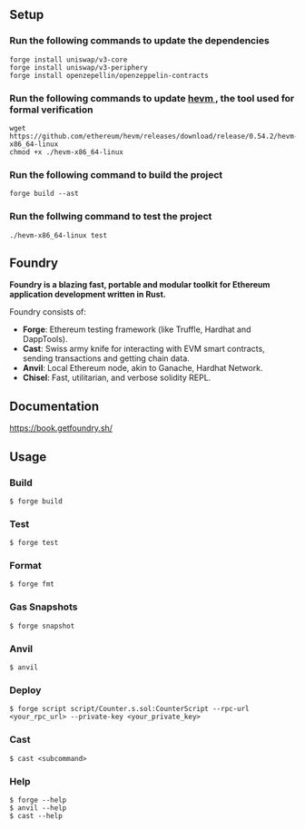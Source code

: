 ## Setup

### Run the following commands to update the dependencies 

```shell
forge install uniswap/v3-core
forge install uniswap/v3-periphery
forge install openzepellin/openzeppelin-contracts
```

### Run the following commands to update [ hevm ](https://hevm.dev/), the tool used for formal verification

```shell
wget https://github.com/ethereum/hevm/releases/download/release/0.54.2/hevm-x86_64-linux
chmod +x ./hevm-x86_64-linux
```
### Run the following command to build the project

```shell
forge build --ast
```

### Run the follwing command to test the project
```
./hevm-x86_64-linux test
```

## Foundry

**Foundry is a blazing fast, portable and modular toolkit for Ethereum application development written in Rust.**

Foundry consists of:

-   **Forge**: Ethereum testing framework (like Truffle, Hardhat and DappTools).
-   **Cast**: Swiss army knife for interacting with EVM smart contracts, sending transactions and getting chain data.
-   **Anvil**: Local Ethereum node, akin to Ganache, Hardhat Network.
-   **Chisel**: Fast, utilitarian, and verbose solidity REPL.

## Documentation

https://book.getfoundry.sh/

## Usage

### Build

```shell
$ forge build
```

### Test

```shell
$ forge test
```

### Format

```shell
$ forge fmt
```

### Gas Snapshots

```shell
$ forge snapshot
```

### Anvil

```shell
$ anvil
```

### Deploy

```shell
$ forge script script/Counter.s.sol:CounterScript --rpc-url <your_rpc_url> --private-key <your_private_key>
```

### Cast

```shell
$ cast <subcommand>
```

### Help

```shell
$ forge --help
$ anvil --help
$ cast --help
```

